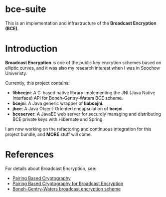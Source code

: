 bce-suite
=========

This is an implementation and infrastructure of the **Broadcast Encryption (BCE)**.

# Introduction

**Broadcast Encryption** is one of the public key encrytion schemes based on elliptic
curves, and it was also my research interest when I was in Soochow Univeristy.

Currently, this project contains:

* **libbcejni**: A C-based native library implementing the JNI (Java Native Interface) API for Boneh-Gentry-Waters BCE scheme.
* **bcejni**: A Java generic wrapper of **libbcejni**.
* **jbce**: A Java Object-Oriented encapsulation of **bcejni**.
* **bceserver**: A JavaEE web server for securely managing and distributing BCE private keys with Hibernate and Spring.

I am now working on the refactoring and continuous integration for this project bundle, and **MORE** stuff will come.


# References

For details about Broadcast Encryption, see:

* [Pairing Based Cryptography](http://crypto.stanford.edu/pbc/)
* [Pairing Based Cryptography for Broadcast Encryption](http://crypto.stanford.edu/pbc/bce/)
* [Boneh-Gentry-Waters broadcast encryption scheme](http://crypto.stanford.edu/~dabo/abstracts/broadcast.html)
